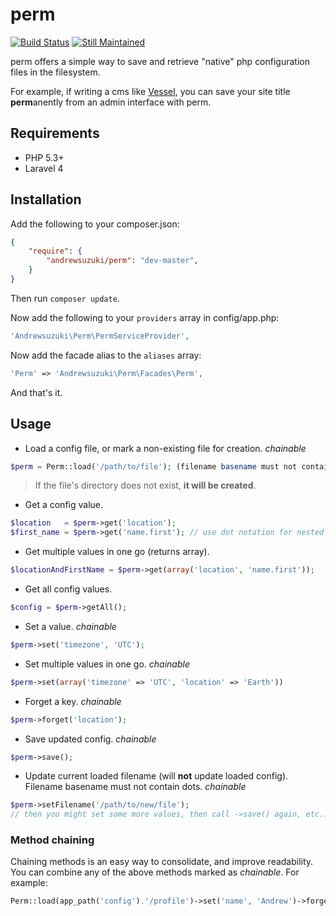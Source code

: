 # perm

[![Build Status](https://travis-ci.org/andrewsuzuki/perm.svg)](https://travis-ci.org/andrewsuzuki/perm)
[![Still Maintained](http://stillmaintained.com/andrewsuzuki/perm.png)](http://stillmaintained.com/andrewsuzuki/perm)

perm offers a simple way to save and retrieve "native" php configuration files in the filesystem.

For example, if writing a cms like [Vessel](https://github.com/hokeo/vessel), you can save your site title **perm**anently from an admin interface with perm.

## Requirements

* PHP 5.3+
* Laravel 4

## Installation

Add the following to your composer.json:

```JSON
{
	"require": {
		"andrewsuzuki/perm": "dev-master",
	}
}
```

Then run `composer update`.

Now add the following to your `providers` array in config/app.php:

```PHP
'Andrewsuzuki\Perm\PermServiceProvider',
```

Now add the facade alias to the `aliases` array:

```PHP
'Perm' => 'Andrewsuzuki\Perm\Facades\Perm',
```

And that's it.


## Usage

* Load a config file, or mark a non-existing file for creation. *chainable*
```PHP
$perm = Perm::load('/path/to/file'); (filename basename must not contain dots)
```
> If the file's directory does not exist, **it will be created**.

* Get a config value.
```PHP
$location   = $perm->get('location');
$first_name = $perm->get('name.first'); // use dot notation for nested values
```

* Get multiple values in one go (returns array).
```PHP
$locationAndFirstName = $perm->get(array('location', 'name.first'));
```

* Get all config values.
```PHP
$config = $perm->getAll();
```

* Set a value. *chainable*
```PHP
$perm->set('timezone', 'UTC');
```

* Set multiple values in one go. *chainable*
```PHP
$perm->set(array('timezone' => 'UTC', 'location' => 'Earth'))
```

* Forget a key. *chainable*
```PHP
$perm->forget('location');
```

* Save updated config. *chainable*
```PHP
$perm->save();
```

* Update current loaded filename (will **not** update loaded config). Filename basename must not contain dots. *chainable*
```PHP
$perm->setFilename('/path/to/new/file');
// then you might set some more values, then call ->save() again, etc...
```

### Method chaining

Chaining methods is an easy way to consolidate, and improve readability. You can combine any of the above methods marked as *chainable*. For example:

```PHP
Perm::load(app_path('config').'/profile')->set('name', 'Andrew')->forget('location')->save();
```